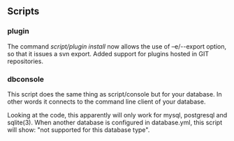 ## Scripts

### plugin

The command *script/plugin install* now allows the use of –e/--export option, so that it issues a svn export. 
Added support for plugins hosted in GIT repositories.


### dbconsole

This script does the same thing as script/console but for your database. In other words it connects to the command line client of your database.

Looking at the code, this apparently will only work for mysql, postgresql and sqlite(3). When another database is configured in database.yml, this script will show: "not supported for this database type".
